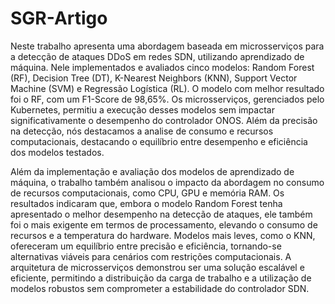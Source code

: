 # SGR-Artigo

  Neste trabalho apresenta uma abordagem baseada em microsserviços para a detecção de ataques DDoS em redes SDN, utilizando aprendizado de máquina. Nele implementados e avaliados cinco modelos: Random Forest (RF), Decision Tree (DT), K-Nearest Neighbors (KNN), Support Vector Machine (SVM) e Regressão Logística (RL). O modelo com melhor resultado foi o RF, com um F1-Score de 98,65%. Os microsserviços, gerenciados pelo Kubernetes, permitiu a execução desses modelos sem impactar significativamente o desempenho do controlador ONOS. Além da precisão na detecção, nós destacamos a analise de consumo e recursos computacionais, destacando o equilíbrio entre desempenho e eficiência dos modelos testados.

  Além da implementação e avaliação dos modelos de aprendizado de máquina, o trabalho também analisou o impacto da abordagem no consumo de recursos computacionais, como CPU, GPU e memória RAM. Os resultados indicaram que, embora o modelo Random Forest tenha apresentado o melhor desempenho na detecção de ataques, ele também foi o mais exigente em termos de processamento, elevando o consumo de recursos e a temperatura do hardware. Modelos mais leves, como o KNN, ofereceram um equilíbrio entre precisão e eficiência, tornando-se alternativas viáveis para cenários com restrições computacionais. A arquitetura de microsserviços demonstrou ser uma solução escalável e eficiente, permitindo a distribuição da carga de trabalho e a utilização de modelos robustos sem comprometer a estabilidade do controlador SDN.


